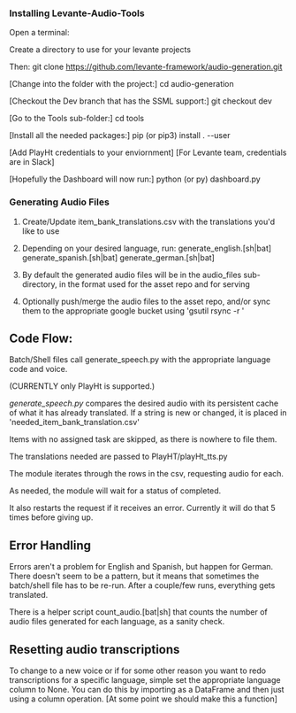 
### Installing Levante-Audio-Tools

Open a terminal:

Create a directory to use for your levante projects

Then:
git clone https://github.com/levante-framework/audio-generation.git

[Change into the folder with the project:]
cd audio-generation

[Checkout the Dev branch that has the SSML support:]
git checkout dev

[Go to the Tools sub-folder:]
cd tools

[Install all the needed packages:]
pip (or pip3) install . --user

[Add PlayHt credentials to your enviornment]
[For Levante team, credentials are in Slack]

[Hopefully the Dashboard will now run:]
python (or py) dashboard.py


### Generating Audio Files

1. Create/Update item_bank_translations.csv with the translations you'd like to use

2. Depending on your desired language, run:
    generate_english.[sh|bat]
    generate_spanish.[sh|bat]
    generate_german.[sh|bat]

3. By default the generated audio files will be in the audio_files
    sub-directory, in the format used for the asset repo and for serving

4. Optionally push/merge the audio files to the asset repo, and/or
    sync them to the appropriate google bucket using 'gsutil rsync -r <src> <bucket>'

## Code Flow:

Batch/Shell files call generate_speech.py with the appropriate language code and voice.

(CURRENTLY only PlayHt is supported.)

_generate_speech.py_ compares the desired audio with its persistent cache of what
it has already translated. If a string is new or changed, it is placed in
'needed_item_bank_translation.csv'

Items with no assigned task are skipped, as there is nowhere to file them.

The translations needed are passed to PlayHT/playHt_tts.py

The module iterates through the rows in the csv, requesting audio for each.

As needed, the module will wait for a status of completed.

It also restarts the request if it receives an error. Currently it will
do that 5 times before giving up.

## Error Handling

Errors aren't a problem for English and Spanish, but happen for German.
There doesn't seem to be a pattern, but it means that sometimes the batch/shell
file has to be re-run. After a couple/few runs, everything gets translated.

There is a helper script count_audio.[bat|sh] that counts the number of
audio files generated for each language, as a sanity check.

## Resetting audio transcriptions

To change to a new voice or if for some other reason you want to redo
transcriptions for a specific language, simple set the appropriate
language column to None. You can do this by importing as a DataFrame
and then just using a column operation. [At some point we should make this a function]




